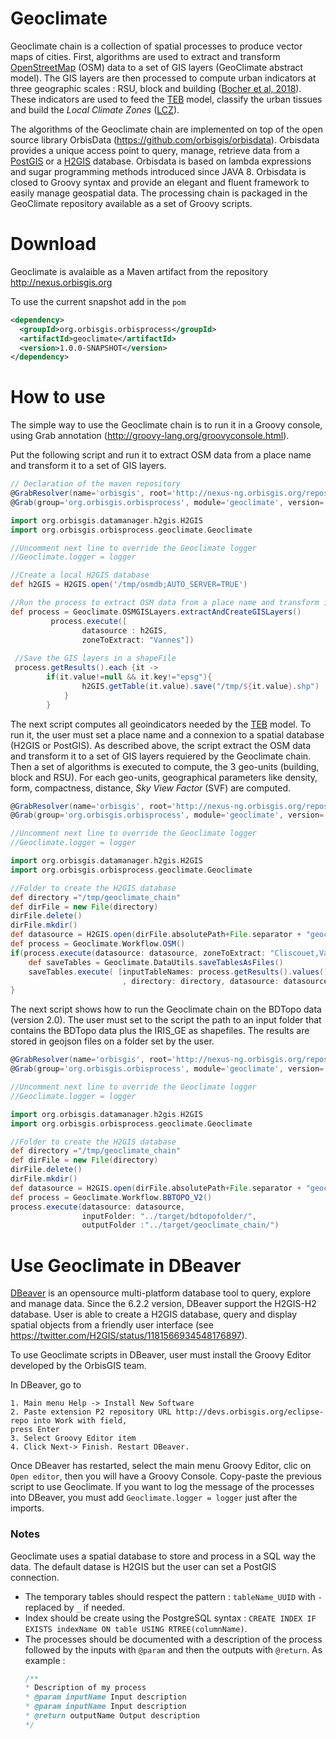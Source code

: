 # Geoclimate

Geoclimate chain is a collection of spatial processes to produce vector maps of cities. First, algorithms are used to extract and transform [OpenStreetMap](https://www.openstreetmap.org) (OSM) data to a set of GIS layers (GeoClimate abstract model). The GIS layers are then processed  to compute urban indicators at three geographic scales : RSU, block and building ([Bocher et al, 2018](http://dx.doi.org/10.1016/j.uclim.2018.01.008)). These indicators are used to feed the [TEB](http://www.umr-cnrm.fr/spip.php?article199) model, classify the urban tissues and build the *Local Climate Zones* ([LCZ](http://www.wudapt.org/lcz/)).

The algorithms of the Geoclimate chain are implemented on top of the open source library OrbisData (https://github.com/orbisgis/orbisdata). Orbisdata provides a unique access point to query, manage, retrieve data from a [PostGIS](https://postgis.net/) or a [H2GIS](http://www.h2gis.org/) database. Orbisdata is based on lambda expressions and sugar programming methods introduced since JAVA 8. Orbisdata is closed to Groovy syntax and provide an elegant and fluent framework to easily manage geospatial data. The processing chain is packaged in the GeoClimate repository available as a set of  Groovy scripts.

# Download

Geoclimate is avalaible as a Maven artifact from the repository http://nexus.orbisgis.org

To use the current snapshot add in the `pom`

```xml
<dependency>
  <groupId>org.orbisgis.orbisprocess</groupId>
  <artifactId>geoclimate</artifactId>
  <version>1.0.0-SNAPSHOT</version>
</dependency>
```


# How to use

The simple way to use the Geoclimate chain is to run it in a Groovy console, using Grab annotation (http://groovy-lang.org/groovyconsole.html).

Put the following script and run it to extract OSM data from a place name and transform it to a set of GIS layers.

```groovy
// Declaration of the maven repository
@GrabResolver(name='orbisgis', root='http://nexus-ng.orbisgis.org/repository/orbisgis/')
@Grab(group='org.orbisgis.orbisprocess', module='geoclimate', version='1.0.0-SNAPSHOT')

import org.orbisgis.datamanager.h2gis.H2GIS
import org.orbisgis.orbisprocess.geoclimate.Geoclimate

//Uncomment next line to override the Geoclimate logger
//Geoclimate.logger = logger

//Create a local H2GIS database
def h2GIS = H2GIS.open('/tmp/osmdb;AUTO_SERVER=TRUE')

//Run the process to extract OSM data from a place name and transform it to a set of GIS layers needed by Geoclimate
def process = Geoclimate.OSMGISLayers.extractAndCreateGISLayers()
         process.execute([
                datasource : h2GIS,
                zoneToExtract: "Vannes"])
 
 //Save the GIS layers in a shapeFile        
 process.getResults().each {it ->
        if(it.value!=null && it.key!="epsg"){
                h2GIS.getTable(it.value).save("/tmp/${it.value}.shp")
            }
        }

```
The next script computes all geoindicators needed by the [TEB](http://www.umr-cnrm.fr/spip.php?article199) model. To run it, the user must set a place name and a connexion to a spatial database (H2GIS or PostGIS). As described above, the script extract the OSM data and transform it to a set of GIS layers requiered by the Geoclimate chain. Then a set of algorithms is executed to compute, the 3 geo-units (building, block and RSU). For each geo-units, geographical parameters like density, form, compactness, distance, *Sky View Factor* (SVF) are computed.

```groovy
@GrabResolver(name='orbisgis', root='http://nexus-ng.orbisgis.org/repository/orbisgis/')
@Grab(group='org.orbisgis.orbisprocess', module='geoclimate', version='1.0.0-SNAPSHOT')

//Uncomment next line to override the Geoclimate logger
//Geoclimate.logger = logger

import org.orbisgis.datamanager.h2gis.H2GIS
import org.orbisgis.orbisprocess.geoclimate.Geoclimate

//Folder to create the H2GIS database
def directory ="/tmp/geoclimate_chain"
def dirFile = new File(directory)
dirFile.delete()
dirFile.mkdir()
def datasource = H2GIS.open(dirFile.absolutePath+File.separator + "geoclimate_chain_db;AUTO_SERVER=TRUE")
def process = Geoclimate.Workflow.OSM()
if(process.execute(datasource: datasource, zoneToExtract: "Cliscouet,Vannes")){
    def saveTables = Geoclimate.DataUtils.saveTablesAsFiles()
    saveTables.execute( [inputTableNames: process.getResults().values()
                         , directory: directory, datasource: datasource])
}
```
The next script shows how to run the Geoclimate chain on the BDTopo data (version 2.0). The user must set to the script the path to an input folder that contains the BDTopo data plus the IRIS_GE as shapefiles. 
The results are stored in geojson files on a folder set by the user.

```groovy
@GrabResolver(name='orbisgis', root='http://nexus-ng.orbisgis.org/repository/orbisgis/')
@Grab(group='org.orbisgis.orbisprocess', module='geoclimate', version='1.0.0-SNAPSHOT')

//Uncomment next line to override the Geoclimate logger
//Geoclimate.logger = logger

import org.orbisgis.datamanager.h2gis.H2GIS
import org.orbisgis.orbisprocess.geoclimate.Geoclimate

//Folder to create the H2GIS database
def directory ="/tmp/geoclimate_chain"
def dirFile = new File(directory)
dirFile.delete()
dirFile.mkdir()
def datasource = H2GIS.open(dirFile.absolutePath+File.separator + "geoclimate_chain_db;AUTO_SERVER=TRUE")
def process = Geoclimate.Workflow.BBTOPO_V2()
process.execute(datasource: datasource,
                inputFolder: "../target/bdtopofolder/",
                outputFolder :"../target/geoclimate_chain/")

```

# Use Geoclimate in DBeaver

[DBeaver](https://dbeaver.io/) is an opensource multi-platform database tool to query, explore and manage data. Since the  6.2.2 version, DBeaver support the H2GIS-H2 database. User is able to create a H2GIS database, query and display spatial objects from a friendly user interface (see https://twitter.com/H2GIS/status/1181566934548176897).

To use Geoclimate scripts in DBeaver, user must install the Groovy Editor developed by the OrbisGIS team.  

In DBeaver, go to 

    1. Main menu Help -> Install New Software
    2. Paste extension P2 repository URL http://devs.orbisgis.org/eclipse-repo into Work with field,
    press Enter
    3. Select Groovy Editor item
    4. Click Next-> Finish. Restart DBeaver.

Once DBeaver has restarted, select the main menu Groovy Editor, clic on `Open editor`, then you will have a Groovy Console.
Copy-paste the previous script to use Geoclimate.
If you want to log the message of the processes into DBeaver, you must add `Geoclimate.logger = logger` just after the imports.


### Notes

Geoclimate uses a spatial database to store and process in a SQL way the data. The default datase is H2GIS but the user can set a PostGIS connection.

 - The temporary tables should respect the pattern : `tableName_UUID` with `-` replaced by `_` if needed.
 - Index should be create using the PostgreSQL syntax : `CREATE INDEX IF EXISTS indexName ON table USING RTREE(columnName)`.
 - The processes should be documented with a description of the process followed by the inputs with `@param` and then the outputs with `@return`. As example :
    ``` java
    /**
    * Description of my process
    * @param inputName Input description
    * @param inputName Input description
    * @return outputName Output description
    */
    ```
